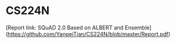 # CS224N
[Report link: SQuAD 2.0 Based on ALBERT and Ensemble]
(https://github.com/YanpeiTian/CS224N/blob/master/Report.pdf)
